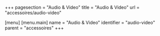 +++
pagesection = "Audio & Video"
title = "Audio & Video"
url = "accessoires/audio-video"

[menu]
[menu.main]
		name = "Audio & Video"
		identifier = "audio-video"
		parent = "accessoires"
+++